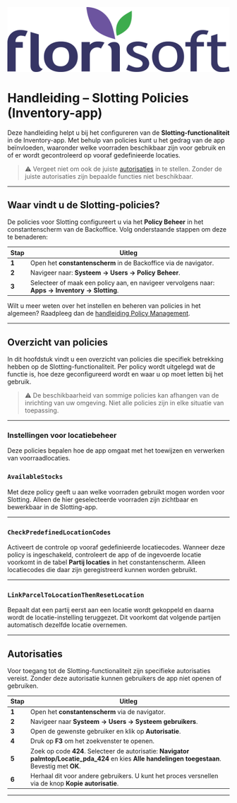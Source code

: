 ![Florisoft logo](https://raw.githubusercontent.com/florisoft/User.Manuals/main/fslogo.png)

# Handleiding – Slotting Policies (Inventory-app)

Deze handleiding helpt u bij het configureren van de **Slotting-functionaliteit** in de Inventory-app.
Met behulp van policies kunt u het gedrag van de app beïnvloeden, waaronder welke voorraden beschikbaar zijn voor gebruik en of er wordt gecontroleerd op vooraf gedefinieerde locaties.

> ⚠️ Vergeet niet om ook de juiste [autorisaties](#autorisaties) in te stellen. Zonder de juiste autorisaties zijn bepaalde functies niet beschikbaar.

---

## Waar vindt u de Slotting-policies?

De policies voor Slotting configureert u via het **Policy Beheer** in het constantenscherm van de Backoffice.
Volg onderstaande stappen om deze te benaderen:

| Stap  | Uitleg                                                                                          |
| ----- | ----------------------------------------------------------------------------------------------- |
| **1** | Open het **constantenscherm** in de Backoffice via de navigator.                                |
| **2** | Navigeer naar: **Systeem → Users → Policy Beheer**.                                             |
| **3** | Selecteer of maak een policy aan, en navigeer vervolgens naar: **Apps → Inventory → Slotting**. |

Wilt u meer weten over het instellen en beheren van policies in het algemeen? Raadpleeg dan de [handleiding Policy Management](https://github.com/florisoft/User.Manuals/blob/main/BASIS/Policy%20Management/Handleiding%20Policy%20Management%20NL.md).

---

## Overzicht van policies

In dit hoofdstuk vindt u een overzicht van policies die specifiek betrekking hebben op de Slotting-functionaliteit.
Per policy wordt uitgelegd wat de functie is, hoe deze geconfigureerd wordt en waar u op moet letten bij het gebruik.

> ⚠️ De beschikbaarheid van sommige policies kan afhangen van de inrichting van uw omgeving. Niet alle policies zijn in elke situatie van toepassing.

---

### Instellingen voor locatiebeheer

Deze policies bepalen hoe de app omgaat met het toewijzen en verwerken van voorraadlocaties.

### `AvailableStocks`

Met deze policy geeft u aan welke voorraden gebruikt mogen worden voor Slotting.
Alleen de hier geselecteerde voorraden zijn zichtbaar en bewerkbaar in de Slotting-app.

---

### `CheckPredefinedLocationCodes`

Activeert de controle op vooraf gedefinieerde locatiecodes.
Wanneer deze policy is ingeschakeld, controleert de app of de ingevoerde locatie voorkomt in de tabel **Partij locaties** in het constantenscherm. Alleen locatiecodes die daar zijn geregistreerd kunnen worden gebruikt.

---

### `LinkParcelToLocationThenResetLocation`

Bepaalt dat een partij eerst aan een locatie wordt gekoppeld en daarna wordt de locatie-instelling teruggezet.
Dit voorkomt dat volgende partijen automatisch dezelfde locatie overnemen.

---

## Autorisaties

Voor toegang tot de Slotting-functionaliteit zijn specifieke autorisaties vereist.
Zonder deze autorisatie kunnen gebruikers de app niet openen of gebruiken.

| Stap  | Uitleg                                                                                                                                                |
| ----- | ----------------------------------------------------------------------------------------------------------------------------------------------------- |
| **1** | Open het **constantenscherm** via de navigator.                                                                                                       |
| **2** | Navigeer naar **Systeem → Users → Systeem gebruikers**.                                                                                               |
| **3** | Open de gewenste gebruiker en klik op **Autorisatie**.                                                                                                |
| **4** | Druk op **F3** om het zoekvenster te openen.                                                                                                          |
| **5** | Zoek op code **424**. Selecteer de autorisatie: **Navigator palmtop/Locatie\_pda\_424** en kies **Alle handelingen toegestaan**. Bevestig met **OK**. |
| **6** | Herhaal dit voor andere gebruikers. U kunt het proces versnellen via de knop **Kopie autorisatie**.                                                   |

---